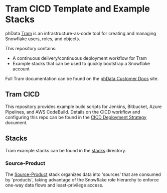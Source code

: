 # Tram CICD Template and Example Stacks

phData [Tram](https://www.phdata.io/tram/) is an infrastructure-as-code tool for creating and managing Snowflake users, roles, and objects.

This repository contains:

* A continuous delivery/continuous deployment workflow for Tram
* Example stacks that can be used to quickly bootstrap a Snowflake account

Full Tram documentation can be found on the [phData Customer Docs](https://docs.customer.phdata.io/docs/tram/) site.

## Tram CICD

This repository provides example build scripts for Jenkins, Bitbucket, Azure Pipelines, and AWS CodeBuild. Details on the CICD workflow and configuring this repo can be found in the  [CICD Deployment Strategy](./cicd_deployment_strategy.md) document.

## Stacks

Tram example stacks can be found in the [stacks](./stacks) directory.

### Source-Product

The [Source-Product](./stacks/source-product) stack organizes data into 'sources' that are consumed by 'products', taking advantage of the Snowflake role hierarchy to enforce one-way data flows and least-privilege access.
